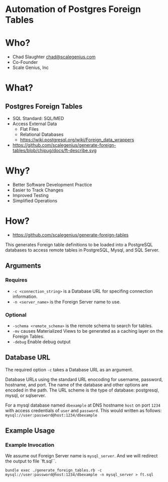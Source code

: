 
# Automation of Postgres Foreign Tables


# Who?

* Chad Slaughter <chad@scalegenius.com>
* Co-Founder
* Scale Genius, Inc

# What?

## Postgres Foreign Tables

* SQL Standard: SQL/MED
* Access External Data
  * Flat Files
  * Relational Databases
  * <https://wiki.postgresql.org/wiki/Foreign_data_wrappers>
* <https://github.com/scalegenius/generate-foreign-tables/blob/chipug/docs/ft-describe.svg>

# Why?

* Better Software Development Practice
* Easier to Track Changes
* Improved Testing
* Simplified Operations

# How?

* <https://github.com/scalegenius/generate-foreign-tables>

This generates Foreign table definitions to be loaded into a PostgreSQL
databases to access remote tables in PostgreSQL, Mysql, and SQL Server.

## Arguments

### Requires

* ``-c <connection_string>`` is a Database URL for specifing connection information.
* ``-n <server_name>``  is the Foreign Server name to use.

### Optional

* ``-schema <remote_schema>`` is the remote schema to search for tables.
* ``-mv`` causes Materialized Views to be generated as a caching layer on the Foreign Tables.
* ``-debug`` Enable debug output


## Database URL

The required option ``-c`` takes a Database URL as an argument.

Database URLs using the standard URL enocoding for username, password,
hostname, and port. The name of the database and other options are encoded in
the path. The URL scheme is the type of database: postgresql, mysql, or sqlserver.

For a mysql database named ``dbexample`` at DNS hostname ``host`` on port
``1234`` with access credentials of ``user`` and ``password``. This would
written as follows: ``mysql://user:password@host:1234/dbexample``

## Example Usage

### Example Invocation

We assume out Foreign Server name is ``mysql_server``. And we will redirect
the output to file `ft.sql``.

``bundle exec ./generate_foreign_tables.rb -c mysql://user:password@host:1234/dbexample -n mysql_server > ft.sql``




